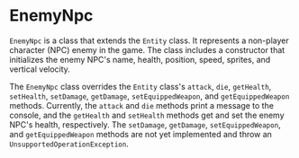 # EnemyNpc

`EnemyNpc` is a class that extends the `Entity` class. It represents a non-player character (NPC) enemy in the game. The class includes a constructor that initializes the enemy NPC's name, health, position, speed, sprites, and vertical velocity.

The `EnemyNpc` class overrides the `Entity` class's `attack`, `die`, `getHealth`, `setHealth`, `setDamage`, `getDamage`, `setEquippedWeapon`, and `getEquippedWeapon` methods. Currently, the `attack` and `die` methods print a message to the console, and the `getHealth` and `setHealth` methods get and set the enemy NPC's health, respectively. The `setDamage`, `getDamage`, `setEquippedWeapon`, and `getEquippedWeapon` methods are not yet implemented and throw an `UnsupportedOperationException`.